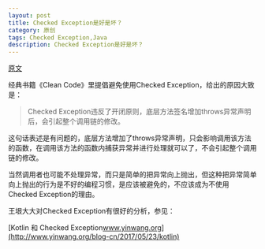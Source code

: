 ```yaml
---
layout: post
title: Checked Exception是好是坏？
category: 原创
tags: Checked Exception,Java
description: Checked Exception是好是坏？
---
```


[原文](https://zhuanlan.zhihu.com/p/38533850)

经典书籍《Clean Code》里提倡避免使用Checked Exception，给出的原因大致是：

> Checked Exception违反了开闭原则，底层方法签名增加throws异常声明后，会引起整个调用链的修改。

这句话表述是有问题的，底层方法增加了throws异常声明，只会影响调用该方法的函数，在调用该方法的函数内捕获异常并进行处理就可以了，不会引起整个调用链的修改。

当然调用者也可能不处理异常，而只是简单的把异常向上抛出，但这种把异常简单向上抛出的行为是不好的编程习惯，是应该被避免的，不应该成为不使用Checked Exception的理由。

王垠大大对Checked Exception有很好的分析，参见：

[Kotlin 和 Checked Exception​www.yinwang.org](http://www.yinwang.org/blog-cn/2017/05/23/kotlin)
